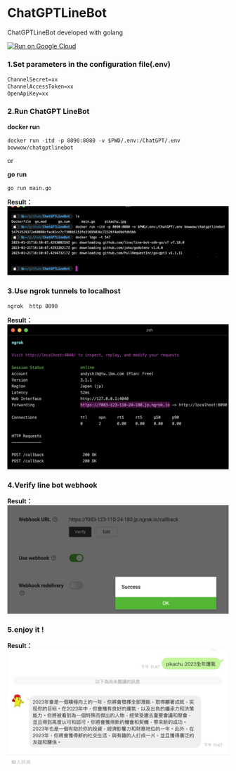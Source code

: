 # ChatGPTLineBot
ChatGPTLineBot developed with golang

[![Run on Google Cloud](https://storage.googleapis.com/cloudrun/button.svg)](https://console.cloud.google.com/cloudshell/editor?shellonly=true&cloudshell_image=gcr.io/cloudrun/button&cloudshell_git_repo=https://github.com/bowwowxx/ChatGPTLineBot.git)



### 1.Set parameters in the configuration file(.env)
```
ChannelSecret=xx  
ChannelAccessToken=xx  
OpenApiKey=xx  
```

### 2.Run ChatGPT LineBot
**docker run** 
```
docker run -itd -p 8090:8080 -v $PWD/.env:/ChatGPT/.env bowwow/chatgptlinebot 
```

or  

**go run** 

```
go run main.go
```

 **Result：**
  ![mole](https://github.com/bowwowxx/ChatGPTLineBot/blob/main/docker-run.jpg)  

### 3.Use ngrok tunnels to localhost

 ```
 ngrok  http 8090
 ```

 **Result：**
  ![mole](https://github.com/bowwowxx/ChatGPTLineBot/blob/main/ngork.jpg)  

### 4.Verify line bot webhook

 **Result：**
  ![mole](https://github.com/bowwowxx/ChatGPTLineBot/blob/main/linebot-webhook.jpg)  

### 5.enjoy it !
 **Result：**
  ![mole](https://github.com/bowwowxx/ChatGPTLineBot/blob/main/pikachu.jpg)  